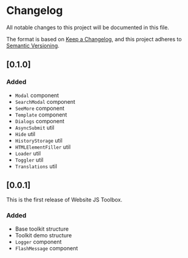# Changelog
All notable changes to this project will be documented in this file.

The format is based on [Keep a Changelog](https://keepachangelog.com/en/1.0.0/),
and this project adheres to [Semantic Versioning](https://semver.org/spec/v2.0.0.html).

## [0.1.0]
### Added
- `Modal` component
- `SearchModal` component
- `SeeMore` component
- `Template` component
- `Dialogs` component
- `AsyncSubmit` util
- `Hide` util
- `HistoryStorage` util
- `HTMLElementFiller` util
- `Loader` util
- `Toggler` util
- `Translations` util

## [0.0.1]
This is the first release of Website JS Toolbox.
### Added
- Base toolkit structure
- Toolkit demo structure
- `Logger` component
- `FlashMessage` component
